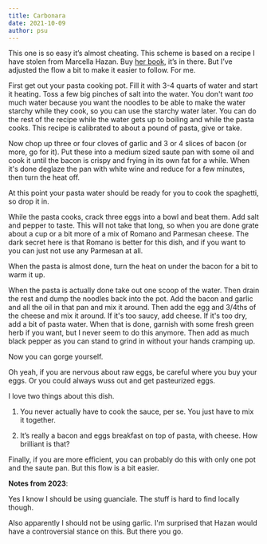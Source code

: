 ```yaml
---
title: Carbonara
date: 2021-10-09
author: psu
---
```


This one is so easy it’s almost cheating. This scheme is based on a recipe I have stolen
from Marcella Hazan. Buy [her
book](http://www.amazon.com/Essentials-Classic-Italian-Cooking-Marcella/dp/039458404X/),
it’s in there. But I’ve adjusted the flow a bit to make it easier to follow. For me.

First get out your pasta cooking pot. Fill it with 3-4 quarts of water and start it
heating. Toss a few big pinches of salt into the water. You don't want _too_ much water
because you want the noodles to be able to make the water starchy while they cook, so you
can use the starchy water later. You can do the rest of the recipe while the water gets up
to boiling and while the pasta cooks. This recipe is calibrated to about a pound of pasta,
give or take.

Now chop up three or four cloves of garlic and 3 or 4 slices of bacon (or more, go for
it). Put these into a medium sized saute pan with some oil and cook it until the bacon is
crispy and frying in its own fat for a while. When it's done deglaze the pan with white
wine and reduce for a few minutes, then turn the heat off.

At this point your pasta water should be ready for you to cook the spaghetti, so drop it in.

While the pasta cooks, crack three eggs into a bowl and beat them. Add salt and pepper to
taste. This will not take that long, so when you are done grate about a cup or a bit more
of a mix of Romano and Parmesan cheese. The dark secret here is that Romano is better for
this dish, and if you want to you can just not use any Parmesan at all.

When the pasta is almost done, turn the heat on under the bacon for a bit to warm it up.

When the pasta is actually done take out one scoop of the water. Then drain the rest and dump the
noodles back into the pot. Add the bacon and garlic and all the oil in that pan and mix it
around. Then add the egg and 3/4ths of the cheese and mix it around. If it's too saucy,
add cheese. If it's too dry, add a bit of pasta water. When that is done, garnish with
some fresh green herb if you want, but I never seem to do this anymore. Then add as much
black pepper as you can stand to grind in without your hands cramping up. 

Now you can gorge yourself. 

Oh yeah, if you are nervous about raw eggs, be careful where you buy your eggs. Or you
could always wuss out and get pasteurized eggs.

I love two things about this dish.

1. You never actually have to cook the sauce, per se. You just have to mix it together.

2. It’s really a bacon and eggs breakfast on top of pasta, with cheese. How brilliant is
   that?

Finally, if you are more efficient, you can probably do this with only one pot and the
saute pan. But this flow is a bit easier.

**Notes from 2023**:

Yes I know I should be using guanciale. The stuff is hard to find locally though.

Also apparently I should not be using garlic. I'm surprised that Hazan would have a
controversial stance on this. But there you go.